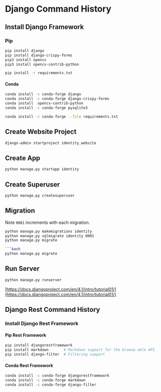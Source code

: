 # Django Command History

## Install Django Framework

### Pip

```bash
pip install django
pip install django-crispy-forms
pip3 install opencv
pip3 install opencv-contrib-python

pip install -r requirements.txt

```

#### Conda

```bash
conda install -c conda-forge django
conda install -c conda-forge django-crispy-forms
conda install  opencv-contrib-python 
conda install -c conda-forge pysqlite3
```

```bash
conda install -c conda-forge --file requirements.txt
```

## Create Website Project

```bash
django-admin startproject identity_website
```

## Create App

```bash
python manage.py startapp identity
```

## Create Superuser

```bash
python manage.py createsuperuser
```

## Migration

Note `0001` increments with each migration.

```bash
python manage.py makemigrations identity
python manage.py sqlmigrate identity 0001
python manage.py migrate

```bash
python manage.py migrate
```

## Run Server

```bash
python manage.py runserver
```

[https://docs.djangoproject.com/en/4.1/intro/tutorial01/](https://docs.djangoproject.com/en/4.1/intro/tutorial01/)

## Django Rest Command History

### Install Django Rest Framework

#### Pip Rest Framework

```bash
pip install djangorestframework
pip install markdown       # Markdown support for the browse-able API.
pip install django-filter  # Filtering support
```

#### Conda Rest Framework

```bash
conda install -c conda-forge djangorestframework
conda install -c conda-forge markdown
conda install -c conda-forge django-filter
```
